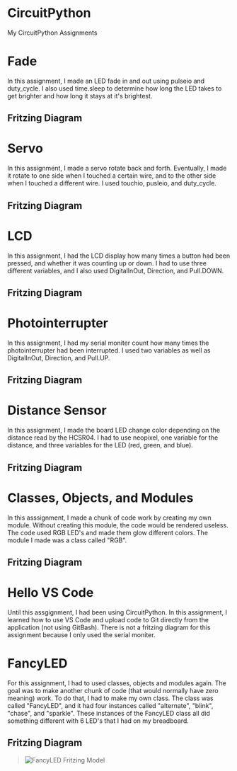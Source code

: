 # CircuitPython
My CircuitPython Assignments
# Fade
In this assignment, I made an LED fade in and out using pulseio and duty_cycle.
I also used time.sleep to determine how long the LED takes to get brighter and
how long it stays at it's brightest.
## Fritzing Diagram

# Servo
In this assignment, I made a servo rotate back and forth. Eventually, I made it
rotate to one side when I touched a certain wire, and to the other side when I
touched a different wire. I used touchio, pusleio, and duty_cycle.
## Fritzing Diagram

# LCD
In this assignment, I had the LCD display how many times a button had been
pressed, and whether it was counting up or down. I had to use three different
variables, and I also used DigitalInOut, Direction, and Pull.DOWN.
## Fritzing Diagram

# Photointerrupter
In this assignment, I had my serial moniter count how many times the photointerrupter
had been interrupted. I used two variables as well as DigitalInOut, Direction, and Pull.UP.
## Fritzing Diagram

# Distance Sensor
In this assignment, I made the board LED change color depending on the distance
read by the HCSR04. I had to use neopixel, one variable for the distance, and
three variables for the LED (red, green, and blue).
## Fritzing Diagram

# Classes, Objects, and Modules
In this asssignment, I made a chunk of code work by creating my own module. Without creating this module, the code would be rendered useless. The code used RGB LED's and made them glow different colors. The module I made was a class called "RGB".
## Fritzing Diagram

# Hello VS Code
Until this assgignment, I had been using CircuitPython. In this assignment, I learned how to use VS Code and upload code to Git directly from the application (not using GitBash). 
There is not a fritzing diagram for this assignment because I only used the serial moniter.
# FancyLED
For this assignment, I had to used classes, objects and modules again. The goal was to make another chunk of code (that would normally have zero meaning) work. To do that, I had to make my own class. The class was called "FancyLED", and it had four instances called "alternate", "blink", "chase", and "sparkle". These instances of the FancyLED class all did something different with 6 LED's that I had on my breadboard.
## Fritzing Diagram
>![FancyLED Fritzing Model](fancyled.png)

